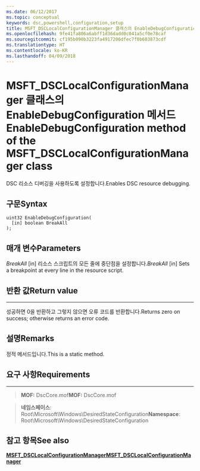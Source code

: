 ```yaml
---
ms.date: 06/12/2017
ms.topic: conceptual
keywords: dsc,powershell,configuration,setup
title: MSFT_DSCLocalConfigurationManager 클래스의 EnableDebugConfiguration 메서드
ms.openlocfilehash: 9fe41fa806a6abff1d36dadd0c041a5cf0e78caf
ms.sourcegitcommit: cf195b090b3223fa4917206dfec7f0b603873cdf
ms.translationtype: HT
ms.contentlocale: ko-KR
ms.lasthandoff: 04/09/2018
---
```

# <a name="enabledebugconfiguration-method-of-the-msftdsclocalconfigurationmanager-class"></a><span data-ttu-id="a61ec-103">MSFT_DSCLocalConfigurationManager 클래스의 EnableDebugConfiguration 메서드</span><span class="sxs-lookup"><span data-stu-id="a61ec-103">EnableDebugConfiguration method of the MSFT_DSCLocalConfigurationManager class</span></span>

<span data-ttu-id="a61ec-104">DSC 리소스 디버깅을 사용하도록 설정합니다.</span><span class="sxs-lookup"><span data-stu-id="a61ec-104">Enables DSC resource debugging.</span></span>

<a name="syntax"></a><span data-ttu-id="a61ec-105">구문</span><span class="sxs-lookup"><span data-stu-id="a61ec-105">Syntax</span></span>
------

```mof
uint32 EnableDebugConfiguration(
  [in] boolean BreakAll
);
```

<a name="parameters"></a><span data-ttu-id="a61ec-106">매개 변수</span><span class="sxs-lookup"><span data-stu-id="a61ec-106">Parameters</span></span>
----------

<span data-ttu-id="a61ec-107">*BreakAll* \[in\] 리소스 스크립트의 모든 줄에 중단점을 설정합니다.</span><span class="sxs-lookup"><span data-stu-id="a61ec-107">*BreakAll* \[in\] Sets a breakpoint at every line in the resource script.</span></span>

## <a name="return-value"></a><span data-ttu-id="a61ec-108">반환 값</span><span class="sxs-lookup"><span data-stu-id="a61ec-108">Return value</span></span>
------------

<span data-ttu-id="a61ec-109">성공하면 0을 반환하고 그렇지 않으면 오류 코드를 반환합니다.</span><span class="sxs-lookup"><span data-stu-id="a61ec-109">Returns zero on success; otherwise returns an error code.</span></span>

## <a name="remarks"></a><span data-ttu-id="a61ec-110">설명</span><span class="sxs-lookup"><span data-stu-id="a61ec-110">Remarks</span></span>

<span data-ttu-id="a61ec-111">정적 메서드입니다.</span><span class="sxs-lookup"><span data-stu-id="a61ec-111">This is a static method.</span></span>

## <a name="requirements"></a><span data-ttu-id="a61ec-112">요구 사항</span><span class="sxs-lookup"><span data-stu-id="a61ec-112">Requirements</span></span>
------------
><span data-ttu-id="a61ec-113">**MOF:** DscCore.mof</span><span class="sxs-lookup"><span data-stu-id="a61ec-113">**MOF:** DscCore.mof</span></span>

><span data-ttu-id="a61ec-114">**네임스페이스**: Root\Microsoft\Windows\DesiredStateConfiguration</span><span class="sxs-lookup"><span data-stu-id="a61ec-114">**Namespace**: Root\Microsoft\Windows\DesiredStateConfiguration</span></span>


## <a name="see-also"></a><span data-ttu-id="a61ec-115">참고 항목</span><span class="sxs-lookup"><span data-stu-id="a61ec-115">See also</span></span>


[<span data-ttu-id="a61ec-116">**MSFT_DSCLocalConfigurationManager**</span><span class="sxs-lookup"><span data-stu-id="a61ec-116">**MSFT_DSCLocalConfigurationManager**</span></span>](msft-dsclocalconfigurationmanager.md)